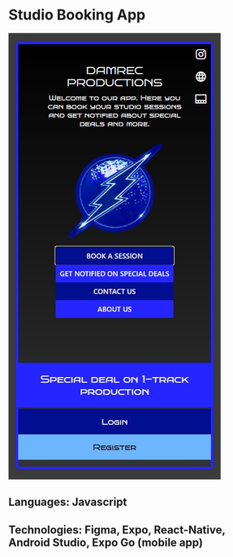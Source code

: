 # Studio Booking App

![screenshot](https://github.com/ThomasSpare/Signum_js_base-master-main/blob/main/app/assets/screenshots/studio.jpg)

## Languages: Javascript

## Technologies: Figma, Expo, React-Native, Android Studio, Expo Go (mobile app)
